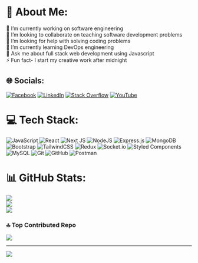 # 💫 About Me:

🔭 I’m currently working on software engineering<br>👯 I’m looking to collaborate on teaching software development problems<br>🤝 I’m looking for help with solving coding problems<br>🌱 I’m currently learning DevOps engineering<br>💬 Ask me about full stack web development using Javascript<br>⚡ Fun fact- I start my creative work after midnight

## 🌐 Socials:

[![Facebook](https://img.shields.io/badge/Facebook-%231877F2.svg?logo=Facebook&logoColor=white)](https://facebook.com/abdullah.limon) [![LinkedIn](https://img.shields.io/badge/LinkedIn-%230077B5.svg?logo=linkedin&logoColor=white)](https://www.linkedin.com/in/abdullah-limon) [![Stack Overflow](https://img.shields.io/badge/-Stackoverflow-FE7A16?logo=stack-overflow&logoColor=white)](https://stackoverflow.com/users/26746000) [![YouTube](https://img.shields.io/badge/YouTube-%23FF0000.svg?logo=YouTube&logoColor=white)](https://youtube.com/@@BigOSoft)

# 💻 Tech Stack:

![JavaScript](https://img.shields.io/badge/javascript-%23323330.svg?style=for-the-badge&logo=javascript&logoColor=%23F7DF1E)
![React](https://img.shields.io/badge/react-%2320232a.svg?style=for-the-badge&logo=react&logoColor=%2361DAFB) 
![Next JS](https://img.shields.io/badge/Next-black?style=for-the-badge&logo=next.js&logoColor=white) 
![NodeJS](https://img.shields.io/badge/node.js-6DA55F?style=for-the-badge&logo=node.js&logoColor=white) 
![Express.js](https://img.shields.io/badge/express.js-%23404d59.svg?style=for-the-badge&logo=express&logoColor=%2361DAFB)
![MongoDB](https://img.shields.io/badge/MongoDB-%234ea94b.svg?style=for-the-badge&logo=mongodb&logoColor=white)  
![Bootstrap](https://img.shields.io/badge/bootstrap-%238511FA.svg?style=for-the-badge&logo=bootstrap&logoColor=white)
![TailwindCSS](https://img.shields.io/badge/tailwindcss-%2338B2AC.svg?style=for-the-badge&logo=tailwind-css&logoColor=white)
![Redux](https://img.shields.io/badge/redux-%23593d88.svg?style=for-the-badge&logo=redux&logoColor=white) 
![Socket.io](https://img.shields.io/badge/Socket.io-black?style=for-the-badge&logo=socket.io&badgeColor=010101) 
![Styled Components](https://img.shields.io/badge/styled--components-DB7093?style=for-the-badge&logo=styled-components&logoColor=white) 
![MySQL](https://img.shields.io/badge/mysql-4479A1.svg?style=for-the-badge&logo=mysql&logoColor=white)
![Git](https://img.shields.io/badge/git-%23F05033.svg?style=for-the-badge&logo=git&logoColor=white) 
![GitHub](https://img.shields.io/badge/github-%23121011.svg?style=for-the-badge&logo=github&logoColor=white)
![Postman](https://img.shields.io/badge/Postman-FF6C37?style=for-the-badge&logo=postman&logoColor=white)

# 📊 GitHub Stats:

![](https://github-readme-stats.vercel.app/api?username=bigosofts&theme=dark&hide_border=false&include_all_commits=true&count_private=true)<br/>
![](https://github-readme-streak-stats.herokuapp.com/?user=bigosofts&theme=dark&hide_border=false)<br/>
![](https://github-readme-stats.vercel.app/api/top-langs/?username=bigosofts&theme=dark&hide_border=false&include_all_commits=true&count_private=true&layout=compact)

### 🔝 Top Contributed Repo

![](https://github-contributor-stats.vercel.app/api?username=bigosofts&limit=5&theme=dark&combine_all_yearly_contributions=true)

---

[![](https://visitcount.itsvg.in/api?id=bigosofts&icon=0&color=0)](https://visitcount.itsvg.in)

<!-- Proudly created with GPRM ( https://gprm.itsvg.in ) -->
